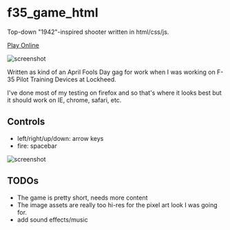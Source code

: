 f35_game_html
=============

Top-down "1942"-inspired shooter written in html/css/js.

[Play Online](http://www.jacobaukeman.com/static/f35_game_html/f35.html)

![screenshot](https://raw.github.com/aukeman/f35_game_html/master/screenshots/screenshot_2.png)

Written as kind of an April Fools Day gag for work when I was working on F-35 Pilot Training Devices at Lockheed.

I've done most of my testing on firefox and so that's where it looks best but it should work on IE, chrome, safari, etc.

Controls
--------
-  left/right/up/down:  arrow keys
-  fire: spacebar

![screenshot](https://raw.github.com/aukeman/f35_game_html/master/screenshots/screenshot_1.png)

TODOs
-----
-  The game is pretty short, needs more content
-  The image assets are really too hi-res for the pixel art look I was going for.
-  add sound effects/music

